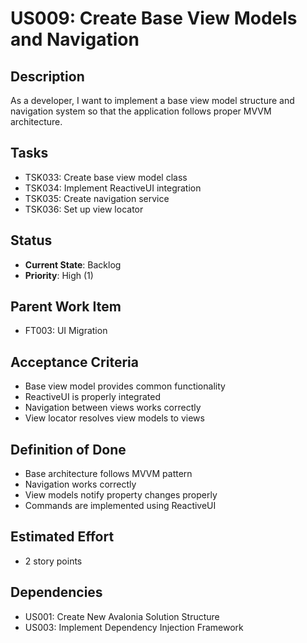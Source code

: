 # US009: Create Base View Models and Navigation

## Description
As a developer, I want to implement a base view model structure and navigation system so that the application follows proper MVVM architecture.

## Tasks
- TSK033: Create base view model class
- TSK034: Implement ReactiveUI integration
- TSK035: Create navigation service
- TSK036: Set up view locator

## Status
- **Current State**: Backlog
- **Priority**: High (1)

## Parent Work Item
- FT003: UI Migration

## Acceptance Criteria
- Base view model provides common functionality
- ReactiveUI is properly integrated
- Navigation between views works correctly
- View locator resolves view models to views

## Definition of Done
- Base architecture follows MVVM pattern
- Navigation works correctly
- View models notify property changes properly
- Commands are implemented using ReactiveUI

## Estimated Effort
- 2 story points

## Dependencies
- US001: Create New Avalonia Solution Structure
- US003: Implement Dependency Injection Framework
